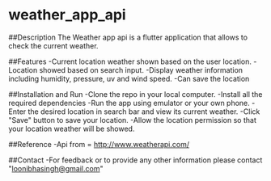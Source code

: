 # weather_app_api

##Description 
The Weather app api is a flutter application that allows to check the current weather.

##Features
-Current location weather shown based on the user location.
-Location showed based on search input.
-Display weather information including humidity, pressure, uv and wind speed.
-Can save the location

##Installation and Run
-Clone the repo in your local computer.
-Install all the required dependencies
-Run the app using emulator or your own phone.
-Enter the desired location in search bar and view its current weather.
-Click "Save" button to save your location.
-Allow the location permission so that your location weather will be showed.

##Reference
-Api from =  http://www.weatherapi.com/

##Contact
-For feedback or to provide any other information please contact "loonibhasingh@gmail.com"

